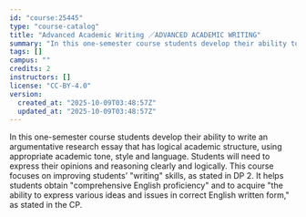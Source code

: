 ```yaml
---
id: "course:25445"
type: "course-catalog"
title: "Advanced Academic Writing ／ADVANCED ACADEMIC WRITING"
summary: "In this one-semester course students develop their ability to write an argumentative research essay that has logical aca…"
tags: []
campus: ""
credits: 2
instructors: []
license: "CC-BY-4.0"
version:
  created_at: "2025-10-09T03:48:57Z"
  updated_at: "2025-10-09T03:48:57Z"
---
```

In this one-semester course students develop their ability to write an argumentative research essay that has logical academic structure, using appropriate academic tone, style and language. Students will need to express their opinions and reasoning clearly and logically. This course focuses on improving students’ "writing" skills, as stated in DP 2. It helps students obtain "comprehensive English proficiency" and to acquire "the ability to express various ideas and issues in correct English written form," as stated in the CP.
